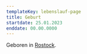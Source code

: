 ```yaml
---
templateKey: lebenslauf-page
title: Geburt
startdate: 25.01.2023
enddate: 00.00.0000
---
```

Geboren in [Rostock](https://de.wikipedia.org/wiki/Rostock).